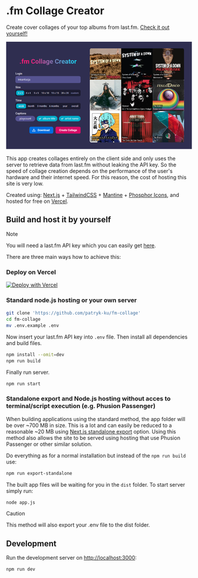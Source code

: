 # .fm Collage Creator

Create cover collages of your top albums from last.fm. [Check it out yourself!](https://fm-collage.vercel.app/)

![screenshot](/images/fm-collage-screenshot.png)

This app creates collages entirely on the client side and only uses the server to retrieve data from last.fm without leaking the API key. So the speed of collage creation depends on the performance of the user's hardware and their internet speed. For this reason, the cost of hosting this site is very low.

Created using: [Next.js](https://nextjs.org/) + [TailwindCSS](https://tailwindcss.com/) + [Mantine](https://mantine.dev/) + [Phosphor Icons](https://phosphoricons.com/), and hosted for free on [Vercel](https://vercel.com/).

## Build and host it by yourself

> [!NOTE]
> You will need a last.fm API key which you can easily get [here](https://www.last.fm/api).

There are three main ways how to achieve this:

### Deploy on Vercel

[![Deploy with Vercel](https://vercel.com/button)](https://vercel.com/new/clone?repository-url=https%3A%2F%2Fgithub.com%2Fpatryk-ku%2Ffm-collage&env=LASTFM_API_KEY&envDescription=Last.fm%20api%20key&envLink=https%3A%2F%2Fwww.last.fm%2Fapi&project-name=fm-collage&repository-name=fm-collage)

### Standard node.js hosting or your own server

```sh
git clone 'https://github.com/patryk-ku/fm-collage'
cd fm-collage
mv .env.example .env
```

Now insert your last.fm API key into `.env` file. Then install all dependencies and build files.

```sh
npm install --omit=dev
npm run build
```

Finally run server.

```sh
npm run start
```

### Standalone export and Node.js hosting without acces to terminal/script execution (e.g. Phusion Passenger)

When building applications using the standard method, the app folder will be over ~700 MB in size. This is a lot and can easily be reduced to a reasonable ~20 MB using [Next.js standalone export](https://nextjs.org/docs/pages/api-reference/next-config-js/output) option. Using this method also allows the site to be served using hosting that use Phusion Passenger or other similar solution.

Do everything as for a normal installation but instead of the `npm run build` use:

```sh
npm run export-standalone
```

The built app files will be waiting for you in the `dist` folder. To start server simply run:

```sh
node app.js
```

> [!CAUTION]
> This method will also export your .env file to the dist folder.

## Development

Run the development server on [http://localhost:3000](http://localhost:3000):

```sh
npm run dev
```
